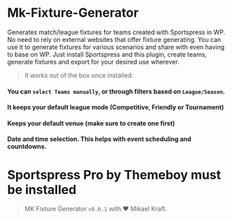 # Mk-Fixture-Generator

Generates match/league fixtures for teams created with Sportspress in WP. No need to rely on external websites that offer fixture generating. You can use it to generate fixtures for various scenarios and share with even having to base on WP. Just install Sportspress and this plugin, create teams, generate fixtures and export for your desired use wherever.
> It works out of the box once installed.

#### You can ```select Teams manually```, or through filters based on ```League/Season```.
#### It keeps your default league mode (Competitive, Friendly or Tournament)
#### Keeps your default venue (make sure to create one first)
#### Date and time selection. This helps with event scheduling and countdowns.

# Sportspress Pro by Themeboy must be installed

> MK Fixture Generator ``` v0.0.1 ```
with ❤️ Mikael Kraft.